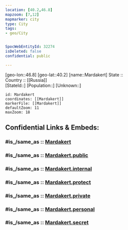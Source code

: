 ```yaml
---
location: [40.2,46.8] 
mapzoom: [7,12] 
mapmarker: city 
type: City
tags:
- geo/City


SpocWebEntityId: 32274
isDeleted: false
confidential: public

---
```

[geo-lon::46.8] 
[geo-lat::40.2] 
[name::Mardakert] 
State ::  
Country :: [[Russia]]  
[StateId::] 
[Population::] 
[Unknown::] 


```leaflet
id: Mardakert
coordinates: [[Mardakert]] 
markerFile: [[Mardakert]] 
defaultZoom: 11 
maxZoom: 18
```


## Confidential Links & Embeds: 

### #is_/same_as :: [Mardakert](/_Standards/Earth/Continent/Asia/Asia~North~West/Azerbaijan/Armenian_Enclaves/Nagorno-Karabakh/Tərtər/City/Mardakert.md) 

### #is_/same_as :: [Mardakert.public](/_public/Earth/Continent/Asia/Asia~North~West/Azerbaijan/Armenian_Enclaves/Nagorno-Karabakh/Tərtər/City/Mardakert.public.md) 

### #is_/same_as :: [Mardakert.internal](/_internal/Earth/Continent/Asia/Asia~North~West/Azerbaijan/Armenian_Enclaves/Nagorno-Karabakh/Tərtər/City/Mardakert.internal.md) 

### #is_/same_as :: [Mardakert.protect](/_protect/Earth/Continent/Asia/Asia~North~West/Azerbaijan/Armenian_Enclaves/Nagorno-Karabakh/Tərtər/City/Mardakert.protect.md) 

### #is_/same_as :: [Mardakert.private](/_private/Earth/Continent/Asia/Asia~North~West/Azerbaijan/Armenian_Enclaves/Nagorno-Karabakh/Tərtər/City/Mardakert.private.md) 

### #is_/same_as :: [Mardakert.personal](/_personal/Earth/Continent/Asia/Asia~North~West/Azerbaijan/Armenian_Enclaves/Nagorno-Karabakh/Tərtər/City/Mardakert.personal.md) 

### #is_/same_as :: [Mardakert.secret](/_secret/Earth/Continent/Asia/Asia~North~West/Azerbaijan/Armenian_Enclaves/Nagorno-Karabakh/Tərtər/City/Mardakert.secret.md)


